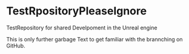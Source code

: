 # TestRpositoryPleaseIgnore
TestRepository for shared Develpoment in the Unreal engine


This is only further garbage Text to get familiar with
the brannching on GitHub.
